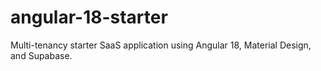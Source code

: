 # angular-18-starter
Multi-tenancy starter SaaS application using Angular 18, Material Design, and Supabase.
